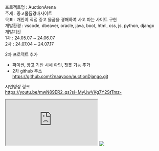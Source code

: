 프로젝트명 : AuctionArena<br/>
주제 : 중고물품경매사이트<br/>
목표 : 개인이 직접 중고 물품을 경매하여 사고 파는 사이트 구현<br/>
개발환경 : vscode, dbeaver, oracle, java, boot, html, css, js, python, django<br/>
개발기간<br/>
1차 : 24.05.07 ~ 24.06.07<br/>
2차 : 24.07.04 ~ 24.07.17<br/>

2차 프로젝트 추가<br/>
- 파이썬, 장고 기반 시세 확인, 챗봇 기능 추가<br/>
- 2차 github 주소<br/>
https://github.com/2naayoon/auctionDjango.git<br/>

시연영상 링크<br/>
https://youtu.be/mwN89ER2_qs?si=MyUwVKg7Y2StTmz-
<br/>
<iframe src="https://www.youtube.com/embed/mwN89ER2_qs"></iframe>

<img src="https://github.com/user-attachments/assets/67897e11-2861-463b-af88-e5cddac8be58" />


